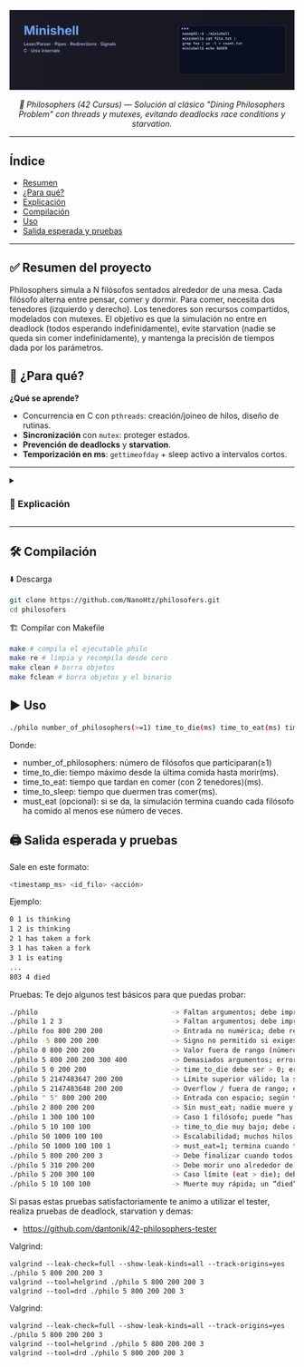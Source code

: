 <!-- ===================== BANNER ===================== -->
<p align="center">
  <img src="https://raw.githubusercontent.com/NanoHtz/Assets/main/minishell/banner.svg" alt="Philosophers banner">
</p>

<p align="center"><i>🧠 Philosophers (42 Cursus) — Solución al clásico "Dining Philosophers Problem" con threads y mutexes, evitando deadlocks race conditions y starvation.</i></p>

---

## Índice
- [Resumen](#resumen)
- [¿Para qué?](#para-que)
- [Explicación](#explicacion)
- [Compilación](#compilacion)
- [Uso](#uso)
- [Salida esperada y pruebas](#salida)

---
<a id="resumen"></a>
## ✅ Resumen del proyecto<br>

Philosophers simula a N filósofos sentados alrededor de una mesa. Cada filósofo alterna entre pensar, comer y dormir. Para comer, necesita dos tenedores (izquierdo y derecho). Los tenedores son recursos compartidos, modelados con mutexes. El objetivo es que la simulación no entre en deadlock (todos esperando indefinidamente), evite starvation (nadie se queda sin comer indefinidamente), y mantenga la precisión de tiempos dada por los parámetros.

<a id="para-que"></a>
## 🧩 ¿Para qué?

**¿Qué se aprende?**
- Concurrencia en C con `pthreads`: creación/joineo de hilos, diseño de rutinas.
- **Sincronización** con `mutex`: proteger estados.
- **Prevención de deadlocks** y **starvation**.
- **Temporización en ms**: `gettimeofday` + sleep activo a intervalos cortos.
---

<a id="explicacion"></a>
<details>
  <summary><h3>📝 Explicación</h3></summary>

<b>🧵 Hilos</b><br>
• Un hilo es la ejecución mínima dentro de un proceso.<br>
• Comparte con otros hilos del mismo proceso: memoria, descriptores de archivo y recursos comunes.<br>
• Permite hacer varias cosas a la vez (concurrencia y posible paralelismo); si un hilo se bloquea, los demás pueden seguir.<br><br>

<b>⚠️ Race conditions</b><br>
• Ocurren cuando varios hilos acceden/modifican el mismo dato sin coordinación.<br>
• Ejemplo: dos hilos imprimiendo o escribiendo a la vez en el mismo buffer/archivo.<br>
• Efecto: resultados impredecibles (salida mezclada, datos corruptos).<br><br>

🔒 Un mutex (mutual exclusion) es un cerrojo que garantiza que solo un hilo a la vez entra en una “sección crítica”
Sin mutexes, dos hilos podrían modificar/imprimir/leer el mismo recurso a la vez → race conditions.
<br>
Los usamos para:
<br>
• <b>Tenedores</b> (uno por sitio): comer implica bloquear 2 forks.<br>
• <b>Impresión</b>: un print_mutex evita mezclar líneas en la salida.<br>
• <b>Conrol</b>: desde el control observamos los valores en cada momento, tambien se ha de mutear sin se quiere "solo" observar, puesto que en ese mismo momento su valor puede estar cambiando por otro hilo.
<br><br>

<b>🍴 Mapeo del problema</b><br>
• <b>Filósofo</b> → cada filosofo es un hilo con el ciclo: pensar → tomar tenedores → comer → soltar → dormir.<br>
• <b>Tenedor</b> → un mutex.<br>
• <b>Mesa</b> → estructura compartida con forks, tiempos, start_time y mutexes.
<br><br>

<b>🛑 Deadlock (interbloqueo) y cómo evitarlo</b><br>
Si todos cogen el mismo lado primero, pueden quedarse todos esperando el segundo tenedor.<br>
Solución simple: <b>orden par/impar</b> (rompe el ciclo de espera).<br>
• Filósofos pares: primero derecho, luego izquierdo.<br>
• Filósofos impares: primero izquierdo, luego derecho.
<br><br>

<b>🥣 Starvation (inanición)</b><br>
Intentamos que nadie se quede sin comer indefinidamente. Con el orden par/impar y tiempos razonables, no debería ocurrir en el <i>mandatory</i>.<br>
Usamos un pequeño tiempo de arranque, para que todos empiecen en el mismo momento y sincronizarlos.
<br><br>
Para dormir con precisión, se usa un <i>sleep</i> en bucle con pausas cortas (p. ej. usleep en pasos pequeños).
<br><br>

<b>🩺 Monitor</b><br>
Un hilo de control vigila periódicamente a todos:<br>
• Si <code>ahora - last_meal > time_to_die</code> → activa <code>stop</code> e imprime una única línea "<b>died</b>".<br>
• Si existe <code>must_eat</code> y todos llegaron a su cuota → <code>stop</code> sin muertes.
<br><br>

<b>🧊 Casos borde</b><br>
• <b>N = 1</b>: solo puede coger un tenedor → nunca come → muere tras <code>time_to_die</code>.<br>
• La línea "<b>died</b>" debe ser la <b>última</b> de la salida y aparecer una sola vez.
<br><br>

<b>🧭 Flujo general</b><br>
1) Validar argumentos.<br>
2) Inicializar mesa (forks, mutexes, tiempos).<br>
3) Crear filósofos (hilos) y esperar al <code>start_time</code>.<br>
4) Cada hilo ejecuta su ciclo; el monitor vigila.<br>
5) Al terminar: <i>join</i> de hilos, <i>destroy</i> de mutexes y <i>free</i> de memoria.
<br><br>

</details>

---

<a id="compilacion"></a>
## 🛠️ Compilación
⬇️ Descarga

```bash
git clone https://github.com/NanoHtz/philosofers.git
cd philosofers
```

🏗️ Compilar con Makefile

```bash
make # compila el ejecutable philo
make re # limpia y recompila desde cero
make clean # borra objetos
make fclean # borra objetos y el binario
```
<a id="uso"></a>
## ▶️ Uso

```bash
./philo number_of_philosophers(>=1) time_to_die(ms) time_to_eat(ms) time_to_sleep(ms) [must_eat]
```
Donde:<br>
- number_of_philosophers: número de filósofos que participaran(≥1)<br>
- time_to_die: tiempo máximo desde la última comida hasta morir(ms).<br>
- time_to_eat: tiempo que tardan en comer (con 2 tenedores)(ms).<br>
- time_to_sleep: tiempo que duermen tras comer(ms).<br>
- must_eat (opcional): si se da, la simulación termina cuando cada filósofo ha comido al menos ese número de veces.<br>

<a id="salida"></a>
## 🖨️ Salida esperada y pruebas

Sale en este formato:

```bash
<timestamp_ms> <id_filo> <acción>
```
Ejemplo:
```bash
0 1 is thinking
1 2 is thinking
2 1 has taken a fork
3 1 has taken a fork
3 1 is eating
...
803 4 died
```
Pruebas:
Te dejo algunos test básicos para que puedas probar:
```bash
./philo									-> Faltan argumentos; debe imprimir error por stderr
./philo 1 2 3							-> Faltan argumentos; debe imprimir error por stderr
./philo foo 800 200 200					-> Entrada no numérica; debe rechazar con “Only digits” por stderr
./philo -5 800 200 200					-> Signo no permitido si exiges “solo dígitos”; debe rechazar por stderr
./philo 0 800 200 200					-> Valor fuera de rango (número de filósofos debe ser ≥ 1); error por stderr
./philo 5 800 200 200 300 400			-> Demasiados argumentos; error por stderr
./philo 5 0 200 200						-> time_to_die debe ser > 0; error de rango por stderr
./philo 5 2147483647 200 200			-> Límite superior válido; la simulación arranca correctamente
./philo 5 2147483648 200 200			-> Overflow / fuera de rango; error por stderr y exit code ≠ 0
./philo " 5" 800 200 200				-> Entrada con espacio; según tu política, normalmente error “Only digits”
./philo 2 800 200 200					-> Sin must_eat; nadie muere y la simulación no termina sola
./philo 1 300 100 100					-> Caso 1 filósofo; puede “has taken a fork” y luego un único “died” (~300 ms);
./philo 5 10 100 100					-> time_to_die muy bajo; debe aparecer un único “died” y ser la última línea
./philo 50 1000 100 100					-> Escalabilidad; muchos hilos, sin muertes y sin terminar solo
./philo 50 1000 100 100 1				-> must_eat=1; termina cuando todos comen una vez; cero “died”
./philo 5 800 200 200 3					-> Debe finalizar cuando todos coman 3 veces; cero “died”;
./philo 5 310 200 200					-> Debe morir uno alrededor de 310 ms (± margen);
./philo 5 200 300 100					-> Caso límite (eat > die); debe morir alguien (un único “died”)
./philo 5 10 100 100					-> Muerte muy rápida; un “died” y es la última línea
```
Si pasas estas pruebas satisfactoriamente te animo a utilizar el tester, realiza pruebas de deadlock, starvation y demas:
- https://github.com/dantonik/42-philosophers-tester

Valgrind:
```bahs
valgrind --leak-check=full --show-leak-kinds=all --track-origins=yes ./philo 5 800 200 200 3
valgrind --tool=helgrind ./philo 5 800 200 200 3
valgrind --tool=drd ./philo 5 800 200 200 3
```

Valgrind:
```bahs
valgrind --leak-check=full --show-leak-kinds=all --track-origins=yes ./philo 5 800 200 200 3
valgrind --tool=helgrind ./philo 5 800 200 200 3
valgrind --tool=drd ./philo 5 800 200 200 3
```
